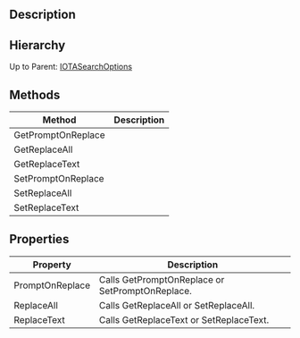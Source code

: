 ## Description

## Hierarchy
Up to Parent:  [IOTASearchOptions](IOTASearchOptions)

## Methods
| Method | Description |
| ------------- | ------------- |
| GetPromptOnReplace | |
| GetReplaceAll | |
| GetReplaceText | |
| SetPromptOnReplace | |
| SetReplaceAll | |
| SetReplaceText | |

## Properties
| Property | Description |
| ------------- | ------------- |
| PromptOnReplace | Calls GetPromptOnReplace or SetPromptOnReplace. | 
| ReplaceAll | Calls GetReplaceAll or SetReplaceAll. | 
| ReplaceText | Calls GetReplaceText or SetReplaceText. | 
